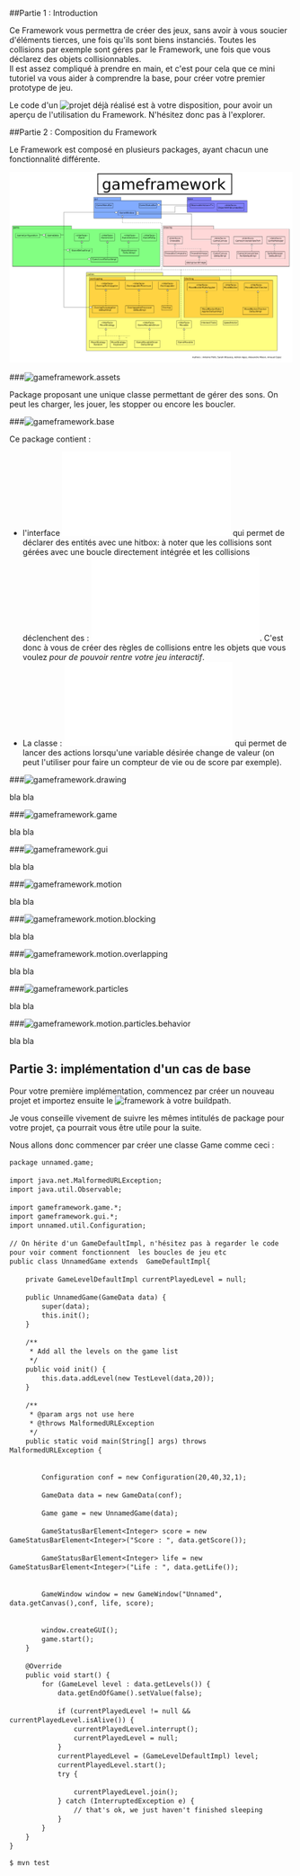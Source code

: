 ##Partie 1 : Introduction

Ce Framework vous permettra de créer des jeux, sans avoir à vous soucier d'éléments tierces, une fois qu'ils sont biens instanciés. Toutes les collisions par exemple sont géres par le Framework, une fois que vous déclarez des objets collisionnables.
<br/>
Il est assez compliqué à prendre en main, et c'est pour cela que ce mini tutoriel va vous aider à comprendre la base, pour créer votre premier prototype de jeu.

Le code d'un ![projet déjà réalisé](https://github.com/arnaudcoj/l3s6_opendev_baladeva) est à votre disposition, pour avoir un aperçu de l'utilisation du Framework. N'hésitez donc pas à l'explorer.


##Partie 2 : Composition du Framework

Le Framework est composé en plusieurs packages, ayant chacun une fonctionnalité différente.


![Schéma du Framework](gameframework.png)

###![gameframework.assets](../lille-game-framework-master/src/main/java/gameframework/assets)


Package proposant une unique classe permettant de gérer des sons. On peut les charger, les jouer, les stopper ou encore les boucler.

###![gameframework.base](../lille-game-framework-master/src/main/java/gameframework/base)


Ce package contient :
* l'interface ![ObjectWithBoundedBox](../lille-game-framework-master/src/main/java/gameframework/base/ObjectWithBoundedBox.java) qui permet de déclarer des entités avec une hitbox: à noter que les collisions sont gérées avec une boucle directement intégrée et les collisions déclenchent des  : ![OverlapRulesApplier](../lille-game-framework-master/src/main/java/gameframework/motion/overlapping/OverlapRulesApplier.java).  C'est donc à vous de créer des règles de collisions entre les objets que vous voulez *pour de pouvoir rentre  votre jeu interactif*.
* La classe : ![ObservableValue](../lille-game-framework-master/src/main/java/gameframework/base/ObservableValue.java) qui permet de lancer des actions lorsqu'une variable désirée change de valeur (on peut l'utiliser pour faire un compteur de vie ou de score par exemple).

###![gameframework.drawing](../lille-game-framework-master/src/main/java/gameframework/drawing)

bla bla

###![gameframework.game](../lille-game-framework-master/src/main/java/gameframework/game)

bla bla

###![gameframework.gui](../lille-game-framework-master/src/main/java/gameframework/gui)

bla bla

###![gameframework.motion](../lille-game-framework-master/src/main/java/gameframework/motion)

bla bla

###![gameframework.motion.blocking](../lille-game-framework-master/src/main/java/gameframework/motion/blocking)

bla bla

###![gameframework.motion.overlapping](../lille-game-framework-master/src/main/java/gameframework/motion/overlapping)

bla bla

###![gameframework.particles](../lille-game-framework-master/src/main/java/gameframework/motion/particles)

bla bla

###![gameframework.motion.particles.behavior](../lille-game-framework-master/src/main/java/gameframework/particles/behavior)

bla bla


## Partie 3: implémentation d'un cas de base

Pour votre première implémentation, commencez par créer un nouveau projet et importez ensuite le ![framework](https://github.com/Lille1-OpenDevs/lille-game-framework) à votre buildpath.

Je vous conseille vivement de suivre les mêmes intitulés de package pour votre projet, ça pourrait vous être utile pour la suite.

Nous allons donc commencer par créer une classe Game comme ceci :

```
package unnamed.game;

import java.net.MalformedURLException;
import java.util.Observable;

import gameframework.game.*;
import gameframework.gui.*;
import unnamed.util.Configuration;

// On hérite d'un GameDefaultImpl, n'hésitez pas à regarder le code pour voir comment fonctionnent  les boucles de jeu etc
public class UnnamedGame extends  GameDefaultImpl{

	private GameLevelDefaultImpl currentPlayedLevel = null;

	public UnnamedGame(GameData data) {
		super(data);
		this.init();
	}

	/**
	 * Add all the levels on the game list
	 */
	public void init() {
		this.data.addLevel(new TestLevel(data,20));
	}

	/**
	 * @param args not use here
	 * @throws MalformedURLException
	 */
	public static void main(String[] args) throws MalformedURLException {


        Configuration conf = new Configuration(20,40,32,1);

		GameData data = new GameData(conf);

		Game game = new UnnamedGame(data);

		GameStatusBarElement<Integer> score = new GameStatusBarElement<Integer>("Score : ", data.getScore());

		GameStatusBarElement<Integer> life = new GameStatusBarElement<Integer>("Life : ", data.getLife());


		GameWindow window = new GameWindow("Unnamed", data.getCanvas(),conf, life, score);


		window.createGUI();
		game.start();
	}

	@Override
	public void start() {
		for (GameLevel level : data.getLevels()) {
			data.getEndOfGame().setValue(false);

			if (currentPlayedLevel != null && currentPlayedLevel.isAlive()) {
				currentPlayedLevel.interrupt();
				currentPlayedLevel = null;
			}
			currentPlayedLevel = (GameLevelDefaultImpl) level;
			currentPlayedLevel.start();
			try {

				currentPlayedLevel.join();
			} catch (InterruptedException e) {
				// that's ok, we just haven't finished sleeping
			}
		}
	}
}
```




```bash
$ mvn test
```
